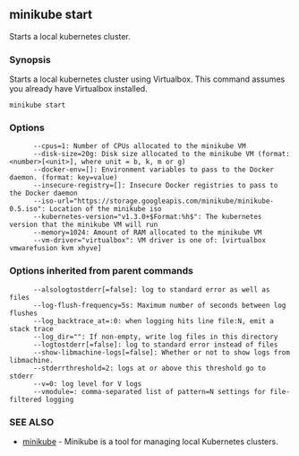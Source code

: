 ## minikube start

Starts a local kubernetes cluster.

### Synopsis


Starts a local kubernetes cluster using Virtualbox. This command
assumes you already have Virtualbox installed.

```
minikube start
```

### Options

```
      --cpus=1: Number of CPUs allocated to the minikube VM
      --disk-size=20g: Disk size allocated to the minikube VM (format: <number>[<unit>], where unit = b, k, m or g)
      --docker-env=[]: Environment variables to pass to the Docker daemon. (format: key=value)
      --insecure-registry=[]: Insecure Docker registries to pass to the Docker daemon
      --iso-url="https://storage.googleapis.com/minikube/minikube-0.5.iso": Location of the minikube iso
      --kubernetes-version="v1.3.0+$Format:%h$": The kubernetes version that the minikube VM will run
      --memory=1024: Amount of RAM allocated to the minikube VM
      --vm-driver="virtualbox": VM driver is one of: [virtualbox vmwarefusion kvm xhyve]
```

### Options inherited from parent commands

```
      --alsologtostderr[=false]: log to standard error as well as files
      --log-flush-frequency=5s: Maximum number of seconds between log flushes
      --log_backtrace_at=:0: when logging hits line file:N, emit a stack trace
      --log_dir="": If non-empty, write log files in this directory
      --logtostderr[=false]: log to standard error instead of files
      --show-libmachine-logs[=false]: Whether or not to show logs from libmachine.
      --stderrthreshold=2: logs at or above this threshold go to stderr
      --v=0: log level for V logs
      --vmodule=: comma-separated list of pattern=N settings for file-filtered logging
```

### SEE ALSO
* [minikube](minikube.md)	 - Minikube is a tool for managing local Kubernetes clusters.

